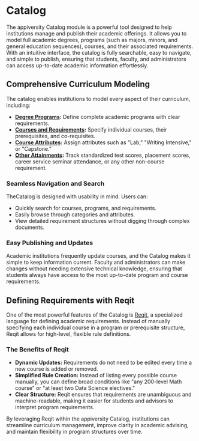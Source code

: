 # Catalog
The appiversity Catalog module is a powerful tool designed to help institutions manage and publish their academic offerings. It allows you to model full academic degrees, programs (such as majors, minors, and general education sequences), courses, and their associated requirements. With an intuitive interface, the catalog is fully searchable, easy to navigate, and simple to publish, ensuring that students, faculty, and administrators can access up-to-date academic information effortlessly.


## Comprehensive Curriculum Modeling
The catalog enables institutions to model every aspect of their curriculum, including:
- **[Degree Programs](./degrees-programs.md):** Define complete academic programs with clear requirements.
- **[Courses and Requirements](./courses.md):** Specify individual courses, their prerequisites, and co-requisites.
- **[Course Attributes](./course-attributes.md):** Assign attributes such as "Lab," "Writing Intensive," or "Capstone."
- **[Other Attainments](./attainments.md):** Track standardized test scores, placement scores, career service seminar attendance, or any other non-course requirement.

### Seamless Navigation and Search
TheCatalog is designed with usability in mind. Users can:
- Quickly search for courses, programs, and requirements.
- Easily browse through categories and attributes.
- View detailed requirement structures without digging through complex documents.

### Easy Publishing and Updates
Academic institutions frequently update courses, and the Catalog makes it simple to keep information current. Faculty and administrators can make changes without needing extensive technical knowledge, ensuring that students always have access to the most up-to-date program and course requirements.

## Defining Requirements with Reqit
One of the most powerful features of the Catalog is [Reqit](../reqit/index.md), a specialized language for defining academic requirements. Instead of manually specifying each individual course in a program or prerequisite structure, Reqit allows for high-level, flexible rule definitions.

### The Benefits of Reqit
- **Dynamic Updates:** Requirements do not need to be edited every time a new course is added or removed.
- **Simplified Rule Creation:** Instead of listing every possible course manually, you can define broad conditions like "any 200-level Math course" or "at least two Data Science electives."
- **Clear Structure:** Reqit ensures that requirements are unambiguous and machine-readable, making it easier for students and advisors to interpret program requirements.

By leveraging Reqit within the appiversity Catalog, institutions can streamline curriculum management, improve clarity in academic advising, and maintain flexibility in program structures over time.

